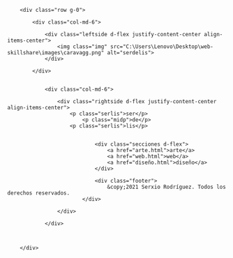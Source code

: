 <!DOCTYPE html>
<meta charset="utf-8">
<!-- CSS only -->
<link href="https://cdn.jsdelivr.net/npm/bootstrap@5.0.1/dist/css/bootstrap.min.css" rel="stylesheet" integrity="sha384-+0n0xVW2eSR5OomGNYDnhzAbDsOXxcvSN1TPprVMTNDbiYZCxYbOOl7+AMvyTG2x" crossorigin="anonymous">
<link rel="preconnect" href="https://fonts.gstatic.com">
<link href="https://fonts.googleapis.com/css2?family=Crimson+Pro:wght@200&display=swap" rel="stylesheet">
<link rel="preconnect" href="https://fonts.gstatic.com">
<link href="https://fonts.googleapis.com/css2?family=Crimson+Pro:wght@200&family=Texturina:ital,wght@0,100;0,200;0,300;0,400;0,500;0,600;0,700;1,100;1,200;1,300;1,400;1,500;1,600;1,700&display=swap" rel="stylesheet">
<head>

<title>serxio rodríguez</title>


<link rel="stylesheet" href="styles2.css">

</head>






<body>


        <div class="row g-0">
        
            <div class="col-md-6">

                <div class="leftside d-flex justify-content-center align-items-center">
                    <img class="img" src="C:\Users\Lenovo\Desktop\web-skillshare\images\caravagg.png" alt="serdelis">
                </div>
               
            </div>


                <div class="col-md-6">

                    <div class="rightside d-flex justify-content-center align-items-center">
                        <p class="serlis">ser</p>
                            <p class="midp">de</p>
                        <p class="serlis">lis</p>
                        

                                <div class="secciones d-flex">
                                    <a href="arte.html">arte</a>
                                    <a href="web.html">web</a>
                                    <a href="diseño.html">diseño</a>
                                </div>

                                <div class="footer">
                                    &copy;2021 Serxio Rodríguez. Todos los derechos reservados.
                            </div>

                    </div>

                </div>


                
        </div>


</body>






</html>
